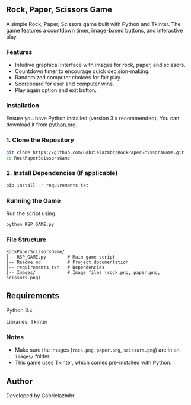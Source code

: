 ## Rock, Paper, Scissors Game

A simple Rock, Paper, Scissors game built with Python and Tkinter. The game features a countdown timer, image-based buttons, and interactive play.

### Features
- Intuitive graphical interface with images for rock, paper, and scissors.
- Countdown timer to encourage quick decision-making.
- Randomized computer choices for fair play.
- Scoreboard for user and computer wins.
- Play again option and exit button.

### Installation

Ensure you have Python installed (version 3.x recommended). You can download it from [python.org](https://www.python.org/).

### 1. Clone the Repository
```sh
git clone https://github.com/Gabrielazmbr/RockPaperScissorsGame.git
cd RockPaperScissorsGame
```

### 2. Install Dependencies (If applicable)
```sh
pip install -r requirements.txt
```

### Running the Game
Run the script using:
```sh
python RSP_GAME.py
```

### File Structure
```
RockPaperScissorsGame/
│-- RSP_GAME.py        # Main game script
│-- Readme.md          # Project documentation
│-- requirements.txt   # Dependencies
│-- Images/            # Image files (rock.png, paper.png, scissors.png)
```
## Requirements

Python 3.x

Libraries: Tkinter

### Notes
- Make sure the images (`rock.png`, `paper.png`, `scissors.png`) are in an `images/` folder.
- This game uses Tkinter, which comes pre-installed with Python.

## Author
Developed by Gabrielazmbr

